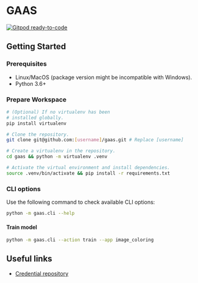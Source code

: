 # GAAS

[![Gitpod ready-to-code](https://img.shields.io/badge/Gitpod-ready--to--code-blue?logo=gitpod)](https://gitpod.io/#https://github.com/tianhaoz95/gaas)

## Getting Started

### Prerequisites

* Linux/MacOS (package version might be incompatible with Windows).
* Python 3.6+

### Prepare Workspace

```bash
# (Optional) If no virtualenv has been
# installed globally.
pip install virtualenv

# Clone the repository.
git clone git@github.com:[username]/gaas.git # Replace [username]

# Create a virtualenv in the repository.
cd gaas && python -m virtualenv .venv

# Activate the virtual environment and install dependencies.
source .venv/bin/activate && pip install -r requirements.txt
```

### CLI options

Use the following command to check available CLI options:

```bash
python -m gaas.cli --help
```

#### Train model

```bash
python -m gaas.cli --action train --app image_coloring
```

## Useful links

* [Credential repository](https://github.com/tianhaoz95/gaas-credentials)
